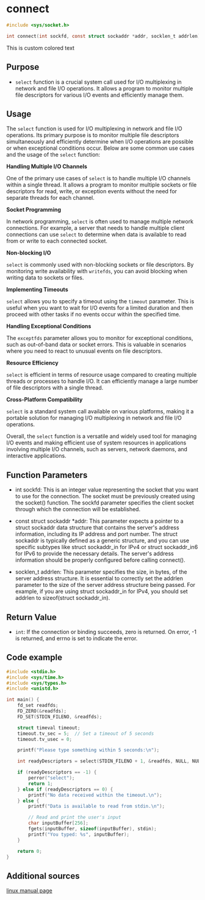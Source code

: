 # connect

```c
#include <sys/socket.h>

int connect(int sockfd, const struct sockaddr *addr, socklen_t addrlen);
```
<span class="blue">This is custom colored text</span>


## Purpose
- `select` function is a crucial system call used for I/O multiplexing in network and file I/O operations. It allows a program to monitor multiple file descriptors for various I/O events and efficiently manage them.

## Usage
The `select` function is used for I/O multiplexing in network and file I/O operations. Its primary purpose is to monitor multiple file descriptors simultaneously and efficiently determine when I/O operations are possible or when exceptional conditions occur. Below are some common use cases and the usage of the `select` function:

**Handling Multiple I/O Channels**

One of the primary use cases of `select` is to handle multiple I/O channels within a single thread. It allows a program to monitor multiple sockets or file descriptors for read, write, or exception events without the need for separate threads for each channel.

**Socket Programming**

In network programming, `select` is often used to manage multiple network connections. For example, a server that needs to handle multiple client connections can use `select` to determine when data is available to read from or write to each connected socket.

**Non-blocking I/O**

`select` is commonly used with non-blocking sockets or file descriptors. By monitoring write availability with `writefds`, you can avoid blocking when writing data to sockets or files.

**Implementing Timeouts**

`select` allows you to specify a timeout using the `timeout` parameter. This is useful when you want to wait for I/O events for a limited duration and then proceed with other tasks if no events occur within the specified time.

**Handling Exceptional Conditions**

The `exceptfds` parameter allows you to monitor for exceptional conditions, such as out-of-band data or socket errors. This is valuable in scenarios where you need to react to unusual events on file descriptors.

**Resource Efficiency**

`select` is efficient in terms of resource usage compared to creating multiple threads or processes to handle I/O. It can efficiently manage a large number of file descriptors with a single thread.

**Cross-Platform Compatibility**

`select` is a standard system call available on various platforms, making it a portable solution for managing I/O multiplexing in network and file I/O operations.

Overall, the `select` function is a versatile and widely used tool for managing I/O events and making efficient use of system resources in applications involving multiple I/O channels, such as servers, network daemons, and interactive applications.

## Function Parameters
- int sockfd: This is an integer value representing the socket that you want to use for the connection. The socket must be previously created using the socket() function. The sockfd parameter specifies the client socket through which the connection will be established.

- const struct sockaddr *addr: This parameter expects a pointer to a struct sockaddr data structure that contains the server's address information, including its IP address and port number. The struct sockaddr is typically defined as a generic structure, and you can use specific subtypes like struct sockaddr_in for IPv4 or struct sockaddr_in6 for IPv6 to provide the necessary details. The server's address information should be properly configured before calling connect().

- socklen_t addrlen: This parameter specifies the size, in bytes, of the server address structure. It is essential to correctly set the addrlen parameter to the size of the server address structure being passed. For example, if you are using struct sockaddr_in for IPv4, you should set addrlen to sizeof(struct sockaddr_in).
## Return Value
- `int`:
If the connection or binding succeeds, zero is returned.  On error, -1 is returned, and errno is set to indicate the error.

## Code example
```c
#include <stdio.h>
#include <sys/time.h>
#include <sys/types.h>
#include <unistd.h>

int main() {
    fd_set readfds;
    FD_ZERO(&readfds);
    FD_SET(STDIN_FILENO, &readfds);

    struct timeval timeout;
    timeout.tv_sec = 5;  // Set a timeout of 5 seconds
    timeout.tv_usec = 0;

    printf("Please type something within 5 seconds:\n");

    int readyDescriptors = select(STDIN_FILENO + 1, &readfds, NULL, NULL, &timeout);

    if (readyDescriptors == -1) {
        perror("select");
        return 1;
    } else if (readyDescriptors == 0) {
        printf("No data received within the timeout.\n");
    } else {
        printf("Data is available to read from stdin.\n");

        // Read and print the user's input
        char inputBuffer[256];
        fgets(inputBuffer, sizeof(inputBuffer), stdin);
        printf("You typed: %s", inputBuffer);
    }

    return 0;
}
```
## Additional sources

[linux manual page](https://man7.org/linux/man-pages/man2/select.2.html)
